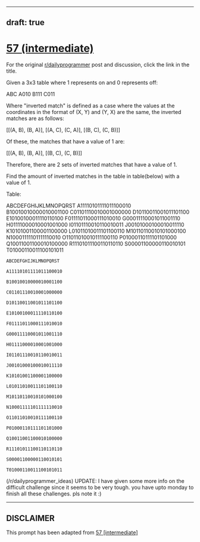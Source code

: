 ---
draft: true
----

# [57 (intermediate)](https://www.reddit.com/r/dailyprogrammer/comments/u4mki/5252012_challenge_57_intermediate/)

For the original [r/dailyprogrammer](https://www.reddit.com/r/dailyprogrammer/) post and discussion, click the link in the title.

Given a 3x3 table where 1 represents on and 0 represents off:

ABC
A010
B111
C011

Where "inverted match" is defined as a case where the values at the coordinates in the format of (X, Y) and (Y, X) are the same, the inverted matches are as follows:

[[(A, B), (B, A)], [(A, C), (C, A)], [(B, C), (C, B)]]

Of these, the matches that have a value of 1 are:

[[(A, B), (B, A)], [(B, C), (C, B)]]

Therefore, there are 2 sets of inverted matches that have a value of 1.

Find the amount of inverted matches in the table in table(below) with a value of 1.

Table:

ABCDEFGHIJKLMNOPQRST
A11110101111011100010
B10010010000010001100
C01101110010001000000
D10110011001011101100
E10100100011110110100
F01111011000111010010
G00011110001011001110
H01111000010001001000
I01101110010110010011
J00101000100010011110
K10101001100001100000
L01011010011101100110
M10110110010101000100
N10001111101111110010
O11011010010111100110
P01000110111101101000
Q10011001100010100000
R11101011100110110110
S00001100000110010101
T01000110011100101011


```
ABCDEFGHIJKLMNOPQRST
```

```
A11110101111011100010
```

```
B10010010000010001100
```

```
C01101110010001000000
```

```
D10110011001011101100
```

```
E10100100011110110100
```

```
F01111011000111010010
```

```
G00011110001011001110
```

```
H01111000010001001000
```

```
I01101110010110010011
```

```
J00101000100010011110
```

```
K10101001100001100000
```

```
L01011010011101100110
```

```
M10110110010101000100
```

```
N10001111101111110010
```

```
O11011010010111100110
```

```
P01000110111101101000
```

```
Q10011001100010100000
```

```
R11101011100110110110
```

```
S00001100000110010101
```

```
T01000110011100101011
```
(/r/dailyprogrammer_ideas)
UPDATE: I have given some more info on the difficult challenge since it seems to be very tough. you have upto monday to finish all these challenges. pls note it :)


----
## **DISCLAIMER**
This prompt has been adapted from [57 [intermediate]](https://www.reddit.com/r/dailyprogrammer/comments/u4mki/5252012_challenge_57_intermediate/
)
